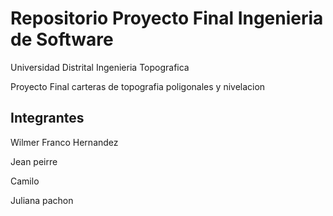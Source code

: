 # Repositorio Proyecto Final Ingenieria de Software
Universidad Distrital
Ingenieria Topografica

Proyecto Final carteras de topografia poligonales y nivelacion
## Integrantes
 Wilmer Franco Hernandez

 Jean peirre 

 Camilo
 
 Juliana pachon 
 



